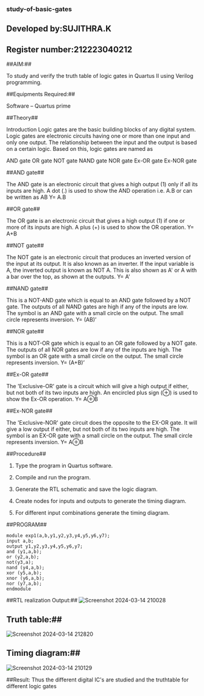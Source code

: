 ### study-of-basic-gates
## Developed by:SUJITHRA.K
## Register number:212223040212

##AIM:##

To study and verify the truth table of logic gates in Quartus II using Verilog programming.

##Equipments Required:##

Software – Quartus prime 

##Theory##

Introduction Logic gates are the basic building blocks of any digital system. Logic gates are electronic circuits having one or more than one input and only one output. The relationship between the input and the output is based on a certain logic. Based on this, logic gates are named as

AND gate OR gate NOT gate NAND gate NOR gate Ex-OR gate Ex-NOR gate

##AND gate##

The AND gate is an electronic circuit that gives a high output (1) only if all its inputs are high. A dot (.) is used to show the AND operation i.e. A.B or can be written as AB
Y= A.B

##OR gate## 

The OR gate is an electronic circuit that gives a high output (1) if one or more of its inputs are high. A plus (+) is used to show the OR operation.
Y= A+B

##NOT gate##

The NOT gate is an electronic circuit that produces an inverted version of the input at its output. It is also known as an inverter. If the input variable is A, the inverted output is known as NOT A. This is also shown as A' or A with a bar over the top, as shown at the outputs.
Y= A'

##NAND gate##

This is a NOT-AND gate which is equal to an AND gate followed by a NOT gate. The outputs of all NAND gates are high if any of the inputs are low. The symbol is an AND gate with a small circle on the output. The small circle represents inversion.
Y= (AB)’

##NOR gate##

This is a NOT-OR gate which is equal to an OR gate followed by a NOT gate. The outputs of all NOR gates are low if any of the inputs are high. The symbol is an OR gate with a small circle on the output. The small circle represents inversion.
Y= (A+B)’

##Ex-OR gate##

The 'Exclusive-OR' gate is a circuit which will give a high output if either, but not both of its two inputs are high. An encircled plus sign (⊕) is used to show the Ex-OR operation.
Y= A⊕B

##Ex-NOR gate##

The 'Exclusive-NOR' gate circuit does the opposite to the EX-OR gate. It will give a low output if either, but not both of its two inputs are high. The symbol is an EX-OR gate with a small circle on the output. The small circle represents inversion.
Y= A⊕B

##Procedure##

1.	Type the program in Quartus software.

2.	Compile and run the program.

3.	Generate the RTL schematic and save the logic diagram.

4.	Create nodes for inputs and outputs to generate the timing diagram.

5.	For different input combinations generate the timing diagram.


##PROGRAM##
```
module exp1(a,b,y1,y2,y3,y4,y5,y6,y7);
input a,b;
output y1,y2,y3,y4,y5,y6,y7;
and (y1,a,b);
or (y2,a,b);
not(y3,a);
nand (y4,a,b);
xor (y5,a,b);
xnor (y6,a,b);
nor (y7,a,b);
endmodule
```
##RTL realization Output:##
![Screenshot 2024-03-14 210028](https://github.com/Suji-90/study-of-basic-gates/assets/150884148/c0f9be90-028f-4cf2-ab7a-3d8dc073ca23)

## Truth table:##
![Screenshot 2024-03-14 212820](https://github.com/Suji-90/study-of-basic-gates/assets/150884148/9a7f1088-0d46-41a6-ad38-4c9ab9d3deb7)


## Timing diagram:##
![Screenshot 2024-03-14 210129](https://github.com/Suji-90/study-of-basic-gates/assets/150884148/bcb8c9e7-ec90-48b5-97c9-d9f253e52fdb)


##Result:
Thus the different digital IC's are studied and the truthtable for different logic gates 


